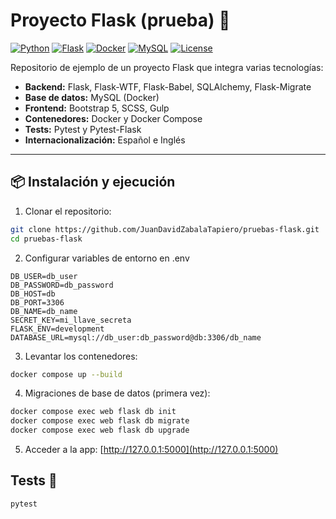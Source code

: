 # Proyecto Flask (prueba) 🚀

[![Python](https://img.shields.io/badge/python-3.11-blue)](https://www.python.org/)
[![Flask](https://img.shields.io/badge/Flask-3.1.1-orange)](https://flask.palletsprojects.com/)
[![Docker](https://img.shields.io/badge/Docker-Compose-blue?logo=docker)](https://www.docker.com/)
[![MySQL](https://img.shields.io/badge/MySQL-8.0-blue)](https://www.mysql.com/)
[![License](https://img.shields.io/badge/license-MIT-green)](LICENSE)

Repositorio de ejemplo de un proyecto Flask que integra varias tecnologías:

- **Backend:** Flask, Flask-WTF, Flask-Babel, SQLAlchemy, Flask-Migrate  
- **Base de datos:** MySQL (Docker)  
- **Frontend:** Bootstrap 5, SCSS, Gulp  
- **Contenedores:** Docker y Docker Compose  
- **Tests:** Pytest y Pytest-Flask  
- **Internacionalización:** Español e Inglés

---

## 📦 Instalación y ejecución

1. Clonar el repositorio:

```bash
git clone https://github.com/JuanDavidZabalaTapiero/pruebas-flask.git
cd pruebas-flask
```

2. Configurar variables de entorno en .env
```
DB_USER=db_user
DB_PASSWORD=db_password
DB_HOST=db
DB_PORT=3306
DB_NAME=db_name
SECRET_KEY=mi_llave_secreta
FLASK_ENV=development
DATABASE_URL=mysql://db_user:db_password@db:3306/db_name
```

3. Levantar los contenedores:
```bash
docker compose up --build
```

4. Migraciones de base de datos (primera vez):
```bash
docker compose exec web flask db init
docker compose exec web flask db migrate
docker compose exec web flask db upgrade
```

5. Acceder a la app: [http://127.0.0.1:5000](http://127.0.0.1:5000)

## Tests 🧪
```bash
pytest
```
